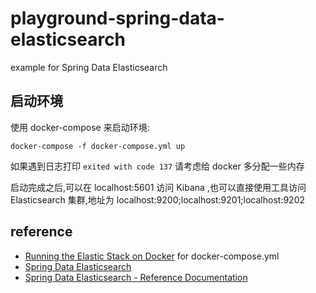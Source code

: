 # playground-spring-data-elasticsearch

example for Spring Data Elasticsearch

## 启动环境

使用 docker-compose 来启动环境:

```shell
docker-compose -f docker-compose.yml up
```

如果遇到日志打印 `exited with code 137` 请考虑给 docker 多分配一些内存

启动完成之后,可以在 localhost:5601 访问 Kibana ,也可以直接使用工具访问 Elasticsearch 集群,地址为 localhost:9200;localhost:9201;localhost:9202

## reference

- [Running the Elastic Stack on Docker](https://www.elastic.co/guide/en/elastic-stack-get-started/7.6/get-started-docker.html) for docker-compose.yml
- [Spring Data Elasticsearch](https://spring.io/projects/spring-data-elasticsearch)
- [Spring Data Elasticsearch - Reference Documentation](https://docs.spring.io/spring-data/elasticsearch/docs/current/reference/html/)